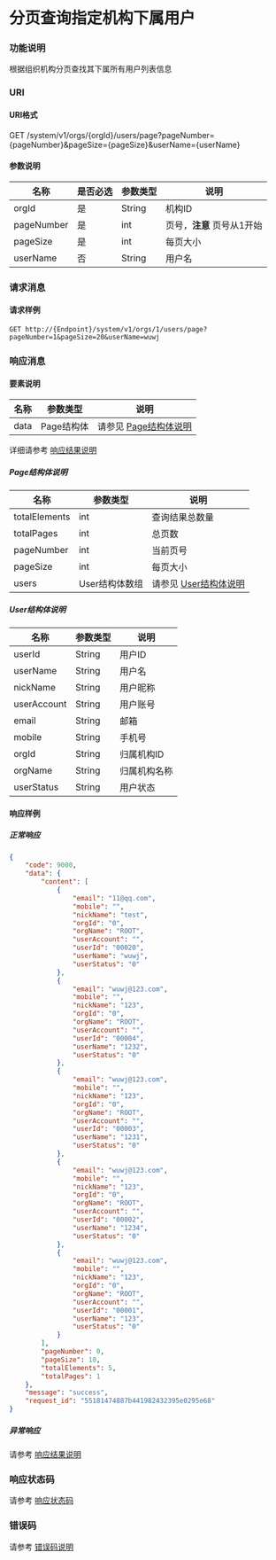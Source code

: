 # 分页查询指定机构下属用户

### 功能说明
根据组织机构分页查找其下属所有用户列表信息

### URI
#### URI格式  
GET /system/v1/orgs/{orgId}/users/page?pageNumber={pageNumber}&pageSize={pageSize}&userName={userName}

#### 参数说明  
| 名称 | 是否必选 | 参数类型 | 说明 |
| --- | --- | --- | --- |
| orgId | 是 | String | 机构ID |
| pageNumber | 是 | int | 页号，**注意** 页号从1开始 |
| pageSize | 是 | int | 每页大小 |
| userName | 否 | String | 用户名 |

### 请求消息
#### 请求样例 
```
GET http://{Endpoint}/system/v1/orgs/1/users/page?pageNumber=1&pageSize=20&userName=wuwj
```

### 响应消息
#### 要素说明
| 名称 | 参数类型 | 说明 |
| --- | --- | --- |
| data | Page<User>结构体 | 请参见 [Page结构体说明](#page结构体说明) |

详细请参考 [响应结果说明](../../../common/response/result.md#要素说明)  

##### Page结构体说明
| 名称 | 参数类型 | 说明 |
| --- | --- | --- |
| totalElements | int | 查询结果总数量 |
| totalPages | int | 总页数 |
| pageNumber | int | 当前页号 |
| pageSize | int | 每页大小 |
| users | User结构体数组 | 请参见 [User结构体说明](#user结构体说明) |

##### User结构体说明
| 名称 | 参数类型 | 说明 |
| --- | --- | --- |
| userId | String | 用户ID |
| userName | String | 用户名 |
| nickName | String | 用户昵称 |
| userAccount | String | 用户账号 |
| email | String | 邮箱 |
| mobile | String | 手机号 |
| orgId | String | 归属机构ID |
| orgName | String | 归属机构名称 |
| userStatus | String | 用户状态 |

#### 响应样例
##### 正常响应
```json
{
	"code": 9000,
	"data": {
		"content": [
			{
				"email": "11@qq.com",
				"mobile": "",
				"nickName": "test",
				"orgId": "0",
				"orgName": "ROOT",
				"userAccount": "",
				"userId": "00020",
				"userName": "wuwj",
				"userStatus": "0"
			},
			{
				"email": "wuwj@123.com",
				"mobile": "",
				"nickName": "123",
				"orgId": "0",
				"orgName": "ROOT",
				"userAccount": "",
				"userId": "00004",
				"userName": "1232",
				"userStatus": "0"
			},
			{
				"email": "wuwj@123.com",
				"mobile": "",
				"nickName": "123",
				"orgId": "0",
				"orgName": "ROOT",
				"userAccount": "",
				"userId": "00003",
				"userName": "1231",
				"userStatus": "0"
			},
			{
				"email": "wuwj@123.com",
				"mobile": "",
				"nickName": "123",
				"orgId": "0",
				"orgName": "ROOT",
				"userAccount": "",
				"userId": "00002",
				"userName": "1234",
				"userStatus": "0"
			},
			{
				"email": "wuwj@123.com",
				"mobile": "",
				"nickName": "123",
				"orgId": "0",
				"orgName": "ROOT",
				"userAccount": "",
				"userId": "00001",
				"userName": "123",
				"userStatus": "0"
			}
		],
		"pageNumber": 0,
		"pageSize": 10,
		"totalElements": 5,
		"totalPages": 1
	},
	"message": "success",
	"request_id": "55181474887b441982432395e0295e68"
}
```
##### 异常响应
请参考 [响应结果说明](../../../common/response/result.md#异常响应样例)

### 响应状态码
请参考 [响应状态码](../../../common/response/status.md)

### 错误码
请参考 [错误码说明](../../../common/errorCode/README.md)